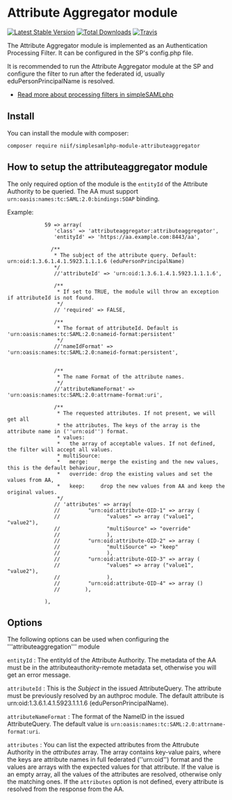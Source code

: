 Attribute Aggregator module
==============

[![Latest Stable Version](https://poser.pugx.org/niif/simplesamlphp-module-attributeaggregator/v/stable)](https://packagist.org/packages/niif/simplesamlphp-module-attributeaggregator) [![Total Downloads](https://poser.pugx.org/niif/simplesamlphp-module-attributeaggregator/downloads)](https://packagist.org/packages/niif/simplesamlphp-module-attributeaggregator) [![Travis](https://travis-ci.org/NIIF/simplesamlphp-module-attributeaggregator.svg?branch=master)](https://travis-ci.org/NIIF/simplesamlphp-module-attributeaggregator.svg?branch=master)

The Attribute Aggregator module is implemented as an Authentication Processing Filter. 
It can be configured in the SP's config.php file.

It is recommended to run the Attribute Aggregator module at the SP and configure the
filter to run after the federated id, usually eduPersonPrincipalName is resolved.

  * [Read more about processing filters in simpleSAMLphp](simplesamlphp-authproc)

Install
-------------------------------

You can install the module with composer:

    composer require niif/simplesamlphp-module-attributeaggregator

How to setup the attributeaggregator module
-------------------------------

The only required option of the module is the `entityId` of the Attribute Authority to 
be queried. The AA must support `urn:oasis:names:tc:SAML:2.0:bindings:SOAP` binding.

Example:

                59 => array(
                   'class' => 'attributeaggregator:attributeaggregator',
                   'entityId' => 'https://aa.example.com:8443/aa',

                  /**
                   * The subject of the attribute query. Default: urn:oid:1.3.6.1.4.1.5923.1.1.1.6 (eduPersonPrincipalName)
                   */
                   //'attributeId' => 'urn:oid:1.3.6.1.4.1.5923.1.1.1.6',

                   /** 
                    * If set to TRUE, the module will throw an exception if attributeId is not found.
                    */
                   // 'required' => FALSE,

                   /** 
                    * The format of attributeId. Default is 'urn:oasis:names:tc:SAML:2.0:nameid-format:persistent'
                    */
                   //'nameIdFormat' => 'urn:oasis:names:tc:SAML:2.0:nameid-format:persistent',


                   /**
                    * The name Format of the attribute names.
                    */
                   //'attributeNameFormat' => 'urn:oasis:names:tc:SAML:2.0:attrname-format:uri',

                   /**
                    * The requested attributes. If not present, we will get all
                    * the attributes. The keys of the array is the attribute name in (''urn:oid'') format.
                    * values:
                    *   the array of acceptable values. If not defined, the filter will accept all values.
                    * multiSource:
                    *   merge:    merge the existing and the new values, this is the default behaviour,
                    *   override: drop the existing values and set the values from AA,
                    *   keep:     drop the new values from AA and keep the original values.
                    */
                   // 'attributes' => array(
                   //         "urn:oid:attribute-OID-1" => array (
                   //               "values" => array ("value1", "value2"),
                   //               "multiSource" => "override"
                   //               ),
                   //         "urn:oid:attribute-OID-2" => array (
                   //               "multiSource" => "keep"
                   //               ),
                   //         "urn:oid:attribute-OID-3" => array (
                   //               "values" => array ("value1", "value2"),
                   //               ),
                   //         "urn:oid:attribute-OID-4" => array ()
                   //        ),

                ),


Options
-------

The following options can be used when configuring the '''attributeaggregation''' module

`entityId`
:   The entityId of the Attribute Authority. The metadata of the AA must be in the
    attributeauthority-remote metadata set, otherwise you will get an error message.

`attributeId`
:   This is the *Subject* in the issued AttributeQuery. The attribute must be previously 
resolved by an authproc module. The default attribute is urn:oid:1.3.6.1.4.1.5923.1.1.1.6 
(eduPersonPrincipalName).

`attributeNameFormat`
:   The format of the NameID in the issued AttributeQuery. The default value is 
`urn:oasis:names:tc:SAML:2.0:attrname-format:uri`.

`attributes`
:   You can list the expected attributes from the Attrubute Authority in the *attributes* 
array. The array contains key-value pairs, where the keys are attribute names in full 
federated (''urn:oid'') format and the values are arrays with the expected values for 
that attribute. If the value is an empty array, all the values of the attributes are 
resolved, otherwise only the matching ones. If the `attributes` option is not defined, 
every attribute is resolved from the response from the AA.
